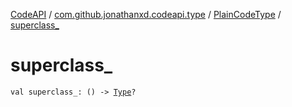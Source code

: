 [CodeAPI](../../index.md) / [com.github.jonathanxd.codeapi.type](../index.md) / [PlainCodeType](index.md) / [superclass_](.)

# superclass_

`val superclass_: () -> `[`Type`](http://docs.oracle.com/javase/6/docs/api/java/lang/reflect/Type.html)`?`
